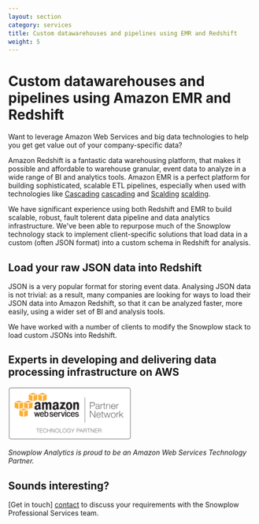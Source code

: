 ```yaml
---
layout: section
category: services
title: Custom datawarehouses and pipelines using EMR and Redshift
weight: 5
---
```


# Custom datawarehouses and pipelines using Amazon EMR and Redshift

Want to leverage Amazon Web Services and big data technologies to help you get get value out of your company-specific data?

Amazon Redshift is a fantastic data warehousing platform, that makes it possible and affordable to warehouse granular, event data to analyze in a wide range of BI and analytics tools. Amazon EMR is a perfect platform for building sophisticated, scalable ETL pipelines, especially when used with technologies like [Cascading] [cascading] and [Scalding] [scalding].

We have significant experience using both Redshift and EMR to build scalable, robust, fault tolerent data pipeline and data analytics infrastructure. We've been able to repurpose much of the Snowplow technology stack to implement client-specific solutions that load data in a custom (often JSON format) into a custom schema in Redshift for analysis.

## Load your raw JSON data into Redshift

JSON is a very popular format for storing event data. Analysing JSON data is not trivial: as a result, many companies are looking for ways to load their JSON data into Amazon Redshift, so that it can be analyzed faster, more easily, using a wider set of BI and analysis tools.

We have worked with a number of clients to modify the Snowplow stack to load custom JSONs into Redshift.

## Experts in developing and delivering data processing infrastructure on AWS

<img src="/static/img/APN_Standard_Technology_Partner.png" title="Amazon Web Services Technology Partner" width="250" />

*Snowplow Analytics is proud to be an Amazon Web Services Technology Partner.*

## Sounds interesting?

[Get in touch] [contact] to discuss your requirements with the Snowplow Professional Services team.

[contact]: /about/index.html
[hadoop]: http://hadoop.apache.org/
[cascading]: http://www.cascading.org/
[scalding]: https://github.com/twitter/scalding
[emr]: http://aws.amazon.com/elasticmapreduce/
[redshift]: http://aws.amazon.com/redshift/
[hive]: http://hive.apache.org/
[tableau]: http://www.tableausoftware.com/
[chartio]: https://chartio.com/
[r]: http://cran.r-project.org/